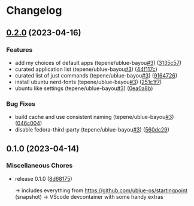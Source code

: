 # Changelog

## [0.2.0](https://github.com/tepene/ublue-bayou/compare/v0.1.0...v0.2.0) (2023-04-16)


### Features

* add my choices of default apps (tepene/ublue-bayou[#3](https://github.com/tepene/ublue-bayou/issues/3)) ([3135c57](https://github.com/tepene/ublue-bayou/commit/3135c57be633af9ff122d0bc7c8f39973b4e291d))
* curated application list (tepene/ublue-bayou[#3](https://github.com/tepene/ublue-bayou/issues/3)) ([44f117c](https://github.com/tepene/ublue-bayou/commit/44f117cb76dfd32ed7e600a72d7094b7fd2faa4f))
* curated list of just commands (tepene/ublue-bayou[#3](https://github.com/tepene/ublue-bayou/issues/3)) ([9164726](https://github.com/tepene/ublue-bayou/commit/91647261286810577f685520d2b5a491caa47286))
* install ubuntu nerd-fonts (tepene/ublue-bayou[#3](https://github.com/tepene/ublue-bayou/issues/3)) ([251c1f7](https://github.com/tepene/ublue-bayou/commit/251c1f7685bebe60b3ac3ee0e55ab9e731be0617))
* ubuntu like settings (tepene/ublue-bayou[#3](https://github.com/tepene/ublue-bayou/issues/3)) ([0ea0a8b](https://github.com/tepene/ublue-bayou/commit/0ea0a8b7846b755a3d4fe36c9a33d9ec0ece5336))


### Bug Fixes

* build cache and use consistent naming (tepene/ublue-bayou[#3](https://github.com/tepene/ublue-bayou/issues/3)) ([046c004](https://github.com/tepene/ublue-bayou/commit/046c004a5cd01b67c497679e39314fd4e8842c68))
* disable fedora-third-party (tepene/ublue-bayou[#3](https://github.com/tepene/ublue-bayou/issues/3)) ([560dc29](https://github.com/tepene/ublue-bayou/commit/560dc29c1545ed77653162a052a2a9e0875a0fa4))

## 0.1.0 (2023-04-14)

### Miscellaneous Chores

* release 0.1.0 ([8d68175](https://github.com/tepene/ublue-bayou/commit/8d68175e48061ac9b19b4cd2496d4fdd2c37111e))

    -> includes everything from https://github.com/ublue-os/startingpoint (snapshot)
    -> VScode devcontainer with some handy extras
